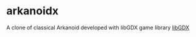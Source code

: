 arkanoidx
=========

A clone of classical Arkanoid developed with libGDX game library [libGDX](http://libgdx.badlogicgame.com)